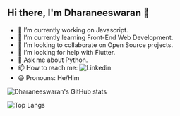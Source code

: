 ## Hi there, I'm Dharaneeswaran 👋

<!--
**DharaneeswaranR/DharaneeswaranR** is a ✨ _special_ ✨ repository because its `README.md` (this file) appears on your GitHub profile.

Here are some ideas to get you started:
-->
- 🔭 I’m currently working on Javascript.
- 🌱 I’m currently learning Front-End Web Development.
- 👯 I’m looking to collaborate on Open Source projects.
- 🤔 I’m looking for help with Flutter.
- 💬 Ask me about Python.
- 📫 How to reach me: ![Linkedin](https://www.linkedin.com/in/dharaneeswaranr/)
- 😄 Pronouns: He/Him


![Dharaneeswaran's GitHub stats](https://github-readme-stats.vercel.app/api?username=DharaneeswaranR&theme=radical&show_icons=true)

![Top Langs](https://github-readme-stats.vercel.app/api/top-langs/?username=DharaneeswaranR&layout=compact)
